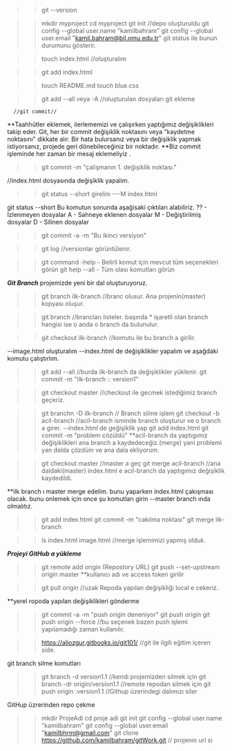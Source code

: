 >>git --version

>>mkdir myproject
>>cd myproject
>>git init //depo oluşturuldu
>>git config --global user.name "kamilbahram"
>>git config --global user.email "kamil.bahram@bil.omu.edu.tr"
>>git status ile bunun durumunu gösterir.

>>touch index.html   //oluşturalım

>>git add index.html

>>touch README.md
>>touch blue.css 

>>git add --all veya -A //oluşturulan dosyaları git ekleme

      //git commit//
**Taahhütler eklemek, ilerlememizi 
ve çalışırken yaptığımız değişiklikleri takip eder.
Git, her bir commit değişiklik noktasını veya "kaydetme 
noktasını" dikkate alır. Bir hata bulursanız veya bir 
değişiklik yapmak istiyorsanız, projede geri dönebileceğiniz 
bir noktadır.
**Biz commit işleminde her zaman bir mesaj eklemeliyiz .

>>git commit -m "çalişmanın 1. değişiklik noktası."


//index.html dosyasında değişiklik yapalım.

>>git status --short     girelim
---M index.html

git status --short Bu komutun sonunda aşağisaki çıktıları
alabiliriz.
?? - İzlenmeyen dosyalar
A - Sahneye eklenen dosyalar
M - Değiştirilmiş dosyalar
D - Silinen dosyalar


>>git commit -a -m "Bu ikinci versiyon"

>>git log   //versionlar görüntülenir.

>>git command -help - Belirli komut için mevcut tüm seçenekleri görün
>>git help --all - Tüm olası komutları görün


 ***Git Branch***
 projemizde yeni bir dal oluşturuyoruz.
 >>git branch ilk-branch   //branc olusur. Ana projenin(master) kopyası oluşur.

 >>git branch  //brancları listeler. başında * işaretli olan branch hangisi ise 
 o anda o branch da bulunulur.

>> git checkout ilk-branch //komutu ile bu branch a girilir.

--image.html oluşturalım
--index.html de değişiklikler yapalım ve aşağdaki komutu çalıştırlım.
>>git add --all  //burda ilk-branch da değişiklikler yüklenir.
>>git commit -m "ilk-branch :: version1"

>>git checkout master //checkout ile gecmek istediğimiz branch geçeriz.

>>git branchn -D ilk-branch // Branch silme işlem 
>>git checkout -b acil-branch //acil-branch isminde branch oluşturur ve o branch a girer.
--index.html de geğişiklik yap
>>git add index.html
>>git commit -m "problem cözüldü"
**acil-branch da yaptıgımız değişiklikleri ana branch a kaydedeceğiz.(merge)
yani problemi yan dalda çözdüm ve ana dala ekliyorum.

>>git checkout master //master a geç 
>>git merge acil-branch //ana daldaki(master) index.html e acil-branch da yaptıgımız değişiklik kaydedildi.

**ilk branch ı master merge edelim.
bunu yaparken index.html çakışması olacak.
bunu onlemek için once şu komutları girin
--master branch ında olmalıtız.
>>git add index.html 
>>git commit -m "cakılma noktası"
>>git merge ilk-branch

>>ls
index.html image.html  //merge işlemimizi yapmış olduk.

***Projeyi GitHub a yükleme***
>>git remote add origin (Repostory URL)
>>git push --set-upstream origin master
**kullanıcı adı ve access token girilir

>>git pull origin //uzak Repoda yapılan değişikliği local e cekeriz.

**yerel ropoda yapılan değişiklikleri gönderme
>>git commit -a -m "push origin deneniyor"
>>git push origin
>>git push origin --force  //bu seçenek bazen push işlemi yapılamadığı zaman kullanılır.

>>https://aliozgur.gitbooks.io/git101/   //git ile ilgili eğitim içeren side. 

git branch silme komutları
>>git branch -d version1.1  //kendi projemizden silmek için 
>>git branch -dr  origin/version1.1   //remote repodan silmek için
>>git push origin :version1.1       //Githup üzerindegi dalımızı siler

GitHup üzrerinden repo çekme
>>mkdir ProjeAdi
>>cd proje adi
>>git init
>>git config --global user.name "kamilbahram"
>>git config --global user.email "kamilbhrm@gmail.com"
>>git clone https://github.com/kamilbahram/gitWork.git   // projenin url si




